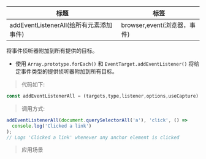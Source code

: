 |  标题   | 标签  |
|  ----  | ----  |
| addEventListenerAll(给所有元素添加事件) | browser,event(浏览器，事件) |

将事件侦听器附加到所有提供的目标。

* 使用 `Array.prototype.forEach()` 和 `EventTarget.addEventListener()` 将给定事件类型的提供侦听器附加到所有目标。

> 代码如下:

```js
const addEventListenerAll = (targets,type,listener,options,useCapture) => Array.from(targets).forEach((target,index) => target.addEventListener(type,e => listener(e,index),options,useCapture));
```

> 调用方式:

```js
addEventListenerAll(document.querySelectorAll('a'), 'click', () =>
  console.log('Clicked a link')
);
// Logs 'Clicked a link' whenever any anchor element is clicked
```

> 应用场景